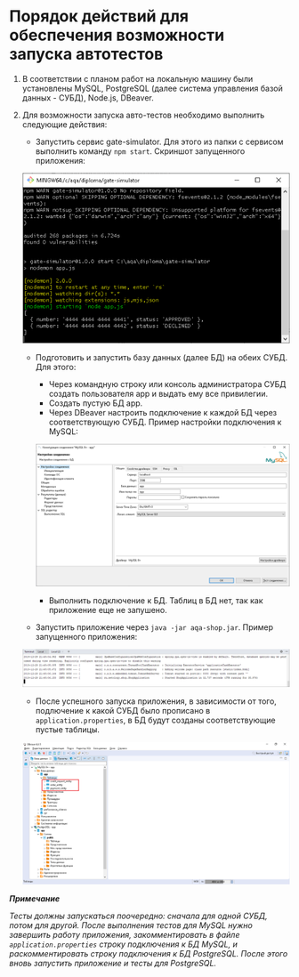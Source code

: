 # Порядок действий для обеспечения возможности запуска автотестов

1. В соответствии с планом работ на локальную машину были установлены MySQL, PostgreSQL (далее система управления базой данных - СУБД), Node.js, DBeaver.
2. Для возможности запуска авто-тестов необходимо выполнить следующие действия:
    * Запустить сервис gate-simulator. Для этого из папки с сервисом выполнить команду `npm start`.
    Скриншот запущенного приложения:
    
    ![gate-simulator-launched](https://github.com/gruzdevni/diploma/blob/master/resources/gate-simulator-launched.png)
    * Подготовить и запустить базу данных (далее БД) на обеих СУБД. Для этого:
        * Через командную строку или консоль администратора СУБД создать пользователя app и выдать ему все привилегии.
        * Создать пустую БД app.
        * Через DBeaver настроить подключение к каждой БД через соответствующую СУБД. Пример настройки подключения к MySQL:
        
        ![DB-connection-settings](https://github.com/gruzdevni/diploma/blob/master/resources/DB-connection-settings.png)
        * Выполнить подключение к БД. Таблиц в БД нет, так как приложение еще не запушено.
    * Запустить приложение через `java -jar aqa-shop.jar`. Пример запущенного приложения:
    
    ![application-launched](https://github.com/gruzdevni/diploma/blob/master/resources/application-launched.png)
    * После успешного запуска приложения, в зависимости от того, подлючение к какой СУБД было прописано в `application.properties`, в БД будут созданы соответствующие пустые таблицы.

    ![tables-created](https://github.com/gruzdevni/diploma/blob/master/resources/tables-created.png)
    
___Примечание___

_Тесты должны запускаться поочередно: сначала для одной СУБД, потом для другой. После выполнения тестов для MySQL нужно завершить работу приложения, закомментировать в файле `application.properties` строку подключения к БД MySQL, и раскомментировать строку подключения к БД PostgreSQL. После этого вновь запустить приложение и тесты для PostgreSQL._